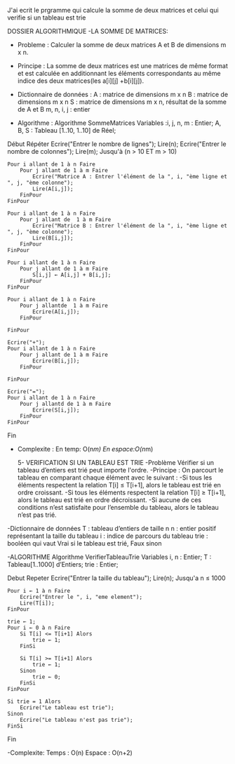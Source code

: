J'ai ecrit le prgramme qui calcule la somme de deux matrices et celui qui verifie si un tableau est trie


DOSSIER ALGORITHMIQUE
-LA SOMME DE MATRICES:
- Probleme : Calculer la somme de deux matrices A et B de dimensions m x n.
- Principe : La somme de deux matrices est une matrices de même format et  est calculée en additionnant les éléments correspondants au même indice des deux matrices(les a[i][j] +b[i][j]).
- Dictionnaire de données :
  A : matrice de dimensions m x n
  B : matrice de dimensions m x n
  S : matrice de dimensions m x n, résultat de la somme de A et B
  m, n, i, j : entier
 
- Algorithme :
Algorithme SommeMatrices
Variables :i, j, n, m : Entier;
           A, B, S : Tableau [1..10, 1..10] de Réel;

Début
    Répéter
        Ecrire("Entrer le nombre de lignes");
        Lire(n);
        Ecrire("Entrer le nombre de colonnes");
        Lire(m);
    Jusqu'à (n > 10 ET m > 10)

    Pour i allant de 1 à n Faire
        Pour j allant de 1 à m Faire
            Ecrire("Matrice A : Entrer l'élément de la ", i, "ème ligne et ", j, "ème colonne");
            Lire(A[i,j]);
        FinPour
    FinPour

    Pour i allant de 1 à n Faire
        Pour j allant de  1 à m Faire
            Ecrire("Matrice B : Entrer l'élément de la ", i, "ème ligne et ", j, "ème colonne");
            Lire(B[i,j]);
        FinPour
    FinPour

    Pour i allant de 1 à n Faire
        Pour j allant de 1 à m Faire
            S[i,j] ← A[i,j] + B[i,j];
        FinPour
    FinPour

    Pour i allant de 1 à n Faire
        Pour j allantde  1 à m Faire
            Ecrire(A[i,j]);
        FinPour
        
    FinPour

    Ecrire("+");
    Pour i allant de 1 à n Faire
        Pour j allant de 1 à m Faire
            Ecrire(B[i,j]);
        FinPour
        
    FinPour

    Ecrire("=");
    Pour i allant de 1 à n Faire
        Pour j allantd de 1 à m Faire
            Ecrire(S[i,j]);
        FinPour
    FinPour
Fin

- Complexite :
  En temp: O(n*m)
  En espace:O(n*m)


 
  
  5- VERIFICATION SI UN TABLEAU EST TRIE
-Problème
Vérifier si un tableau d’entiers est trié peut importe l'ordre.
-Principe : On parcourt le tableau en comparant chaque élément avec le suivant :
   -Si tous les éléments respectent la relation T[i] ≤ T[i+1], alors le tableau est trié en ordre croissant.
   -Si tous les éléments respectent la relation T[i] ≥ T[i+1], alors le tableau est trié en ordre décroissant.
   -Si aucune de ces conditions n’est satisfaite pour l’ensemble du tableau, alors le tableau n’est pas trié.

-Dictionnaire de données
T : tableau d’entiers de taille n
n : entier positif représentant la taille du tableau
i : indice de parcours du tableau
trie : booléen qui vaut Vrai si le tableau est trié, Faux sinon

-ALGORITHME
Algorithme VerifierTableauTrie
Variables
    i, n : Entier;
    T : Tableau[1..1000] d’Entiers;
    trie : Entier;

Debut
    Repeter
        Ecrire("Entrer la taille du tableau");
        Lire(n);
    Jusqu'a n ≤ 1000

    Pour i ← 1 à n Faire
        Ecrire("Entrer le ", i, "eme element");
        Lire(T[i]);
    FinPour

    trie ← 1;
    Pour i ← 0 à n Faire
        Si T[i] <= T[i+1] Alors
            trie ← 1;
        FinSi

        Si T[i] >= T[i+1] Alors
            trie ← 1;
        Sinon
            trie ← 0;
        FinSi
    FinPour

    Si trie = 1 Alors
        Ecrire("Le tableau est trie");
    Sinon
        Ecrire("Le tableau n'est pas trie");
    FinSi
Fin

-Complexite:
Temps : O(n) 
Espace : O(n+2)
